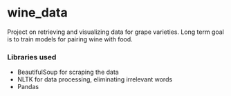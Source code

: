 # wine_data
Project on retrieving and visualizing data for grape varieties. Long term goal is to train models for pairing wine with food.


<h3>Libraries used</h3>
<ul>
  <li>BeautifulSoup for scraping the data</li>
  <li>NLTK for data processing, eliminating irrelevant words</li>
  <li>Pandas</li>
</ul>
